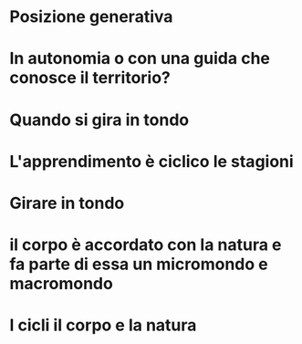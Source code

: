 # Posizione generativa

# In autonomia o con una guida che conosce il territorio?

# Quando si gira in tondo 

# L'apprendimento è ciclico le stagioni

# Girare in tondo 


# il corpo è accordato con la natura e fa parte di essa un micromondo e macromondo



# I cicli il corpo e la natura
<!--stackedit_data:
eyJoaXN0b3J5IjpbMTY4NjcwNDU3M119
-->